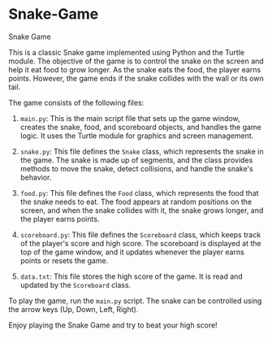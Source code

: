 # Snake-Game
Snake Game

This is a classic Snake game implemented using Python and the Turtle module. The objective of the game is to control the snake on the screen and help it eat food to grow longer. As the snake eats the food, the player earns points. However, the game ends if the snake collides with the wall or its own tail.

The game consists of the following files:

1. `main.py`: This is the main script file that sets up the game window, creates the snake, food, and scoreboard objects, and handles the game logic. It uses the Turtle module for graphics and screen management.

2. `snake.py`: This file defines the `Snake` class, which represents the snake in the game. The snake is made up of segments, and the class provides methods to move the snake, detect collisions, and handle the snake's behavior.

3. `food.py`: This file defines the `Food` class, which represents the food that the snake needs to eat. The food appears at random positions on the screen, and when the snake collides with it, the snake grows longer, and the player earns points.

4. `scoreboard.py`: This file defines the `Scoreboard` class, which keeps track of the player's score and high score. The scoreboard is displayed at the top of the game window, and it updates whenever the player earns points or resets the game.

5. `data.txt`: This file stores the high score of the game. It is read and updated by the `Scoreboard` class.

To play the game, run the `main.py` script. The snake can be controlled using the arrow keys (Up, Down, Left, Right).

Enjoy playing the Snake Game and try to beat your high score!
